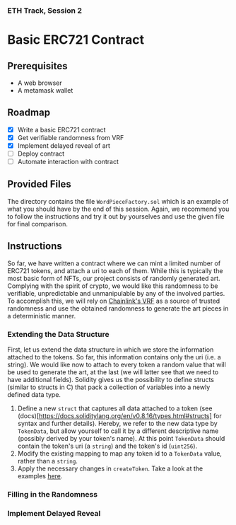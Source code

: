 ### ETH Track, Session 2
# Basic ERC721 Contract

## Prerequisites

- A web browser
- A metamask wallet

## Roadmap

- [x] Write a basic ERC721 contract
- [x] Get verifiable randomness from VRF
- [x] Implement delayed reveal of art
- [ ] Deploy contract
- [ ] Automate interaction with contract

## Provided Files

The directory contains the file `WordPieceFactory.sol` which is an example of what you should have by the end of this session. Again, we recommend you to follow the instructions and try it out by yourselves and use the given file for final comparison.

## Instructions

So far, we have written a contract where we can mint a limited number of ERC721 tokens, and attach a uri to each of them. While this is typically the most basic form of NFTs, our project consists of randomly generated art. Complying with the spirit of crypto, we would like this randomness to be verifiable, unpredictable and unmanipulable by any of the involved parties. To accomplish this, we will rely on [Chainlink's VRF](https://docs.chain.link/docs/vrf/v2/introduction/) as a source of trusted randomness and use the obtained randomness to generate the art pieces in a deterministic manner.

### Extending the Data Structure

First, let us extend the data structure in which we store the information attached to the tokens. So far, this information contains only the uri (i.e. a string). We would like now to attach to every token a random value that will be used to generate the art, at the last (we will latter see that we need to have additional fields). Solidity gives us the possibility to define structs (similar to structs in C) that pack a collection of variables into a newly defined data type.

1. Define a new `struct` that captures all data attached to a token (see (docs)[https://docs.soliditylang.org/en/v0.8.16/types.html#structs] for syntax and further details). Hereby, we refer to the new data type by `TokenData`, but allow yourself to call it by a different descriptive name (possibly derived by your token's name). At this point `TokenData` should contain the token's uri (a `string`) and the token's id (`uint256`).
2. Modify the existing mapping to map any token id to a `TokenData` value, rather than a `string`.
3. Apply the necessary changes in `createToken`. Take a look at the examples [here](https://solidity-by-example.org/structs/).


### Filling in the Randomness

### Implement Delayed Reveal

